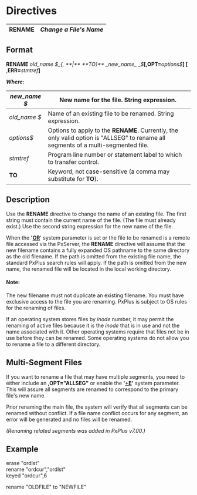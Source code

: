 # Directives 

**RENAME** |  **_Change a File's Name_**  
---|---  
  
##  Format

**RENAME**  _old_name_ _$_{, **|** **TO}**  _new_name_ _$_**[,OPT=**_options$_**] [** ,**ERR=**_stmtref_**]**

**_Where:_**

_new_name_ _$_ |  New name for the file. String expression.  
---|---  
_old_name_ _$_ |  Name of an existing file to be renamed. String expression.  
_options$_ |  Options to apply to the **RENAME**. Currently, the only valid option is "ALLSEG" to rename all segments of a multi-segmented file.  
_stmtref_ |  Program line number or statement label to which to transfer control.  
**TO** |  Keyword, not case-sensitive (a comma may substitute for **TO**).  
  
##  Description

Use the **RENAME** directive to change the name of an existing file. The first string must contain the current name of the file. (The file must already exist.) Use the second string expression for the new name of the file.

When the **'[OR](../parameters/or.md)**' system parameter is set or the file to be renamed is a remote file accessed via the PxServer, the **RENAME** directive will assume that the new filename contains a fully expanded OS pathname to the same directory as the old filename. If the path is omitted from the existing file name, the standard PxPlus search rules will apply. If the path is omitted from the new name, the renamed file will be located in the local working directory.

#### **Note:**  
The new filename must not duplicate an existing filename. You must have exclusive access to the file you are renaming. PxPlus is subject to OS rules for the renaming of files.  
  
If an operating system stores files by _inode_ number, it may permit the renaming of active files because it is the _inode_ that is in use and not the name associated with it. Other operating systems require that files not be in use before they can be renamed. Some operating systems do not allow you to rename a file to a different directory.

## Multi-Segment Files

If you want to rename a file that may have multiple segments, you need to either include an **,OPT="ALLSEG"** or enable the **'[+E](../parameters/pluse.md)'** system parameter. This will assure all segments are renamed to correspond to the primary file's new name.

Prior renaming the main file, the system will verify that all segments can be renamed without conflict. If a file name conflict occurs for any segment, an error will be generated and no files will be renamed.

_(Renaming related segments was added in PxPlus v7.00.)_

##  Example

erase "ordlst"  
rename "ordcur","ordlst"  
keyed "ordcur",6  
  
rename "OLDFILE" to "NEWFILE"
